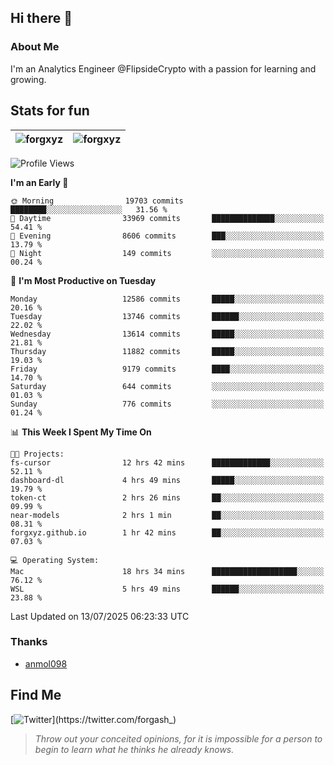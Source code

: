 ## Hi there 👋

### About Me

I'm an Analytics Engineer @FlipsideCrypto with a passion for learning and growing.
  
## Stats for fun

| <img align="center" src="https://github-readme-streak-stats.herokuapp.com/?user=forgxyz&theme=tokyonight" alt="forgxyz" /> | <img align="center" src="https://github-readme-stats.vercel.app/api?username=forgxyz&theme=tokyonight&show_icons=true" alt="forgxyz" /> |
| ------------- |------------- |


<!--START_SECTION:waka-->
![Profile Views](http://img.shields.io/badge/Profile%20Views-0-blue)

**I'm an Early 🐤** 

```text
🌞 Morning                19703 commits       ████████░░░░░░░░░░░░░░░░░   31.56 % 
🌆 Daytime                33969 commits       ██████████████░░░░░░░░░░░   54.41 % 
🌃 Evening                8606 commits        ███░░░░░░░░░░░░░░░░░░░░░░   13.79 % 
🌙 Night                  149 commits         ░░░░░░░░░░░░░░░░░░░░░░░░░   00.24 % 
```
📅 **I'm Most Productive on Tuesday** 

```text
Monday                   12586 commits       █████░░░░░░░░░░░░░░░░░░░░   20.16 % 
Tuesday                  13746 commits       ██████░░░░░░░░░░░░░░░░░░░   22.02 % 
Wednesday                13614 commits       █████░░░░░░░░░░░░░░░░░░░░   21.81 % 
Thursday                 11882 commits       █████░░░░░░░░░░░░░░░░░░░░   19.03 % 
Friday                   9179 commits        ████░░░░░░░░░░░░░░░░░░░░░   14.70 % 
Saturday                 644 commits         ░░░░░░░░░░░░░░░░░░░░░░░░░   01.03 % 
Sunday                   776 commits         ░░░░░░░░░░░░░░░░░░░░░░░░░   01.24 % 
```


📊 **This Week I Spent My Time On** 

```text
🐱‍💻 Projects: 
fs-cursor                12 hrs 42 mins      █████████████░░░░░░░░░░░░   52.11 % 
dashboard-dl             4 hrs 49 mins       █████░░░░░░░░░░░░░░░░░░░░   19.79 % 
token-ct                 2 hrs 26 mins       ██░░░░░░░░░░░░░░░░░░░░░░░   09.99 % 
near-models              2 hrs 1 min         ██░░░░░░░░░░░░░░░░░░░░░░░   08.31 % 
forgxyz.github.io        1 hr 42 mins        ██░░░░░░░░░░░░░░░░░░░░░░░   07.03 % 

💻 Operating System: 
Mac                      18 hrs 34 mins      ███████████████████░░░░░░   76.12 % 
WSL                      5 hrs 49 mins       ██████░░░░░░░░░░░░░░░░░░░   23.88 % 
```


 Last Updated on 13/07/2025 06:23:33 UTC
<!--END_SECTION:waka-->

### Thanks
 - [anmol098](https://github.com/anmol098/waka-readme-stats/)
  
## Find Me
[![Twitter](https://img.shields.io/twitter/url/https/twitter.com/forgash_.svg?style=social&label=Follow%20%40forgash_)](https://twitter.com/forgash_)


> *Throw out your conceited opinions, for it is impossible for a person to begin to learn what he thinks he already knows.* 

